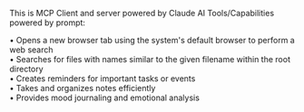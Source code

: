 This is MCP Client and server powered by Claude AI
Tools/Capabilities powered by prompt:

• Opens a new browser tab using the system's default browser to perform a web search  
• Searches for files with names similar to the given filename within the root directory  
• Creates reminders for important tasks or events  
• Takes and organizes notes efficiently  
• Provides mood journaling and emotional analysis

